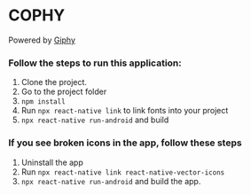# COPHY

Powered by [Giphy](https://developers.giphy.com/docs/api)

### Follow the steps to run this application: 
1. Clone the project.
2. Go to the project folder
3. `npm install`
4. Run `npx react-native link` to link fonts into your project
5. `npx react-native run-android` and build


### If you see broken icons in the app, follow these steps
1. Uninstall the app
2. Run `npx react-native link react-native-vector-icons`
3. `npx react-native run-android` and build the app.
